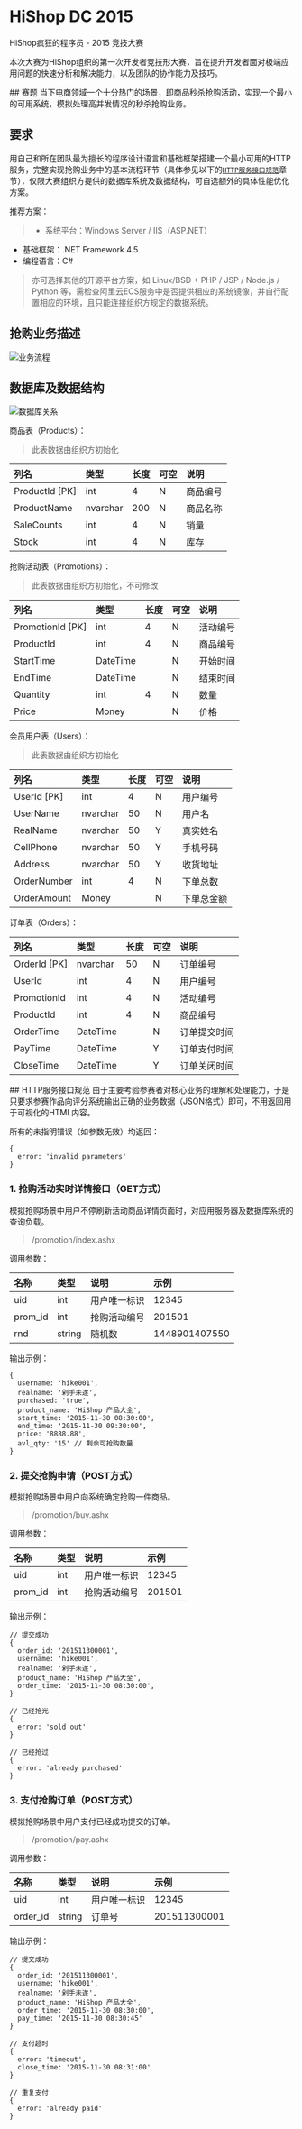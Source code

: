 # HiShop DC 2015
HiShop疯狂的程序员 - 2015 竞技大赛

本次大赛为HiShop组织的第一次开发者竞技形大赛，旨在提升开发者面对极端应用问题的快速分析和解决能力，以及团队的协作能力及技巧。

<a name="赛题" />
## 赛题
当下电商领域一个十分热门的场景，即商品秒杀抢购活动，实现一个最小的可用系统，模拟处理高并发情况的秒杀抢购业务。

## 要求
用自己和所在团队最为擅长的程序设计语言和基础框架搭建一个最小可用的HTTP服务，完整实现抢购业务中的基本流程环节（具体参见以下的[`HTTP服务接口规范`](#HTTP服务接口规范)章节），仅限大赛组织方提供的数据库系统及数据结构，可自选额外的具体性能优化方案。

推荐方案：
> * 系统平台：Windows Server / IIS（ASP.NET）
* 基础框架：.NET Framework 4.5
* 编程语言：C#

> 亦可选择其他的开源平台方案，如 Linux/BSD + PHP / JSP / Node.js / Python 等，需检查阿里云ECS服务中是否提供相应的系统镜像，并自行配置相应的环境，且只能连接组织方规定的数据系统。

## 抢购业务描述
![业务流程](http://him.hishop.com.cn/hishopdc2015/cg.png)

## 数据库及数据结构
![数据库关系](http://him.hishop.com.cn/hishopdc2015/ds.png)

商品表（Products）：
> 此表数据由组织方初始化

| 列名              | 类型      | 长度  | 可空  | 说明                |
| :---------------- | :-------- | :---- | :---- | :------------------ |
| ProductId [PK]    | int       | 4     | N     | 商品编号            |
| ProductName       | nvarchar  | 200   | N     | 商品名称            |
| SaleCounts        | int       | 4     | N     | 销量                |
| Stock             | int       | 4     | N     | 库存                |

抢购活动表（Promotions）：
> 此表数据由组织方初始化，不可修改

| 列名              | 类型      | 长度  | 可空  | 说明                |
| :---------------- | :-------- | :---- | :---- | :------------------ |
| PromotionId [PK]  | int       | 4     | N     | 活动编号            |
| ProductId         | int       | 4     | N     | 商品编号            |
| StartTime         | DateTime  |       | N     | 开始时间            |
| EndTime           | DateTime  |       | N     | 结束时间            |
| Quantity          | int       | 4     | N     | 数量                |
| Price             | Money     |       | N     | 价格                |

会员用户表（Users）：
> 此表数据由组织方初始化

| 列名              | 类型      | 长度  | 可空  | 说明                |
| :---------------- | :-------- | :---- | :---- | :------------------ |
| UserId [PK]       | int       | 4     | N     | 用户编号            |
| UserName          | nvarchar  | 50    | N     | 用户名              |
| RealName          | nvarchar  | 50    | Y     | 真实姓名            |
| CellPhone         | nvarchar  | 50    | Y     | 手机号码            |
| Address           | nvarchar  | 50    | Y     | 收货地址            |
| OrderNumber       | int       | 4     | N     | 下单总数            |
| OrderAmount       | Money     |       | N     | 下单总金额          |

订单表（Orders）：

| 列名              | 类型      | 长度  | 可空  | 说明                |
| :---------------- | :-------- | :---- | :---- | :------------------ |
| OrderId [PK]      | nvarchar  | 50    | N     | 订单编号            |
| UserId            | int       | 4     | N     | 用户编号            |
| PromotionId       | int       | 4     | N     | 活动编号            |
| ProductId         | int       | 4     | N     | 商品编号            |
| OrderTime         | DateTime  |       | N     | 订单提交时间        |
| PayTime           | DateTime  |       | Y     | 订单支付时间        |
| CloseTime         | DateTime  |       | Y     | 订单关闭时间        |

<a name="HTTP服务接口规范" />
## HTTP服务接口规范
由于主要考验参赛者对核心业务的理解和处理能力，于是只要求参赛作品向评分系统输出正确的业务数据（JSON格式）即可，不用返回用于可视化的HTML内容。

所有的未指明错误（如参数无效）均返回：
```
{
  error: 'invalid parameters'
}
```

### 1. 抢购活动实时详情接口（GET方式）
模拟抢购场景中用户不停刷新活动商品详情页面时，对应用服务器及数据库系统的查询负载。

> /promotion/index.ashx

调用参数：

| 名称        | 类型        | 说明          | 示例                    |
| :---------- | :---------- | :------------ | :---------------------- |
| uid         | int         | 用户唯一标识  | 12345                   |
| prom_id     | int         | 抢购活动编号  | 201501                  |
| rnd         | string      | 随机数        | 1448901407550           |

输出示例：
```
{
  username: 'hike001',
  realname: '剁手未遂',
  purchased: 'true',
  product_name: 'HiShop 产品大全',
  start_time: '2015-11-30 08:30:00',
  end_time: '2015-11-30 09:30:00',
  price: '8888.88',
  avl_qty: '15' // 剩余可抢购数量
}
```

### 2. 提交抢购申请（POST方式）
模拟抢购场景中用户向系统确定抢购一件商品。

> /promotion/buy.ashx

调用参数：

| 名称        | 类型        | 说明          | 示例                    |
| :---------- | :---------- | :------------ | :---------------------- |
| uid         | int         | 用户唯一标识  | 12345                   |
| prom_id     | int         | 抢购活动编号  | 201501                  |

输出示例：
```
// 提交成功
{
  order_id: '201511300001',
  username: 'hike001',
  realname: '剁手未遂',
  product_name: 'HiShop 产品大全',
  order_time: '2015-11-30 08:30:00',
}

// 已经抢光
{
  error: 'sold out'
}

// 已经抢过
{
  error: 'already purchased'
}
```

### 3. 支付抢购订单（POST方式）
模拟抢购场景中用户支付已经成功提交的订单。

> /promotion/pay.ashx

调用参数：

| 名称        | 类型        | 说明          | 示例                    |
| :---------- | :---------- | :------------ | :---------------------- |
| uid         | int         | 用户唯一标识  | 12345                   |
| order_id    | string      | 订单号        | 201511300001            |

输出示例：
```
// 提交成功
{
  order_id: '201511300001',
  username: 'hike001',
  realname: '剁手未遂',
  product_name: 'HiShop 产品大全',
  order_time: '2015-11-30 08:30:00',
  pay_time: '2015-11-30 08:30:45'
}

// 支付超时
{
  error: 'timeout',
  close_time: '2015-11-30 08:31:00'
}

// 重复支付
{
  error: 'already paid'
}
```

